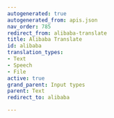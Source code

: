 ```yaml
---
autogenerated: true
autogenerated_from: apis.json
nav_order: 785
redirect_from: alibaba-translate
title: Alibaba Translate
id: alibaba
translation_types:
- Text
- Speech
- File
active: true
grand_parent: Input types
parent: Text
redirect_to: alibaba

---
```


